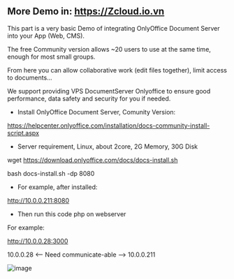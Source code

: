 More Demo in: https://Zcloud.io.vn
--------------------------------------------

This part is a very basic Demo of integrating OnlyOffice Document Server into your App (Web, CMS).

The free Community version allows ~20 users to use at the same time, enough for most small groups.

From here you can allow collaborative work (edit files together), limit access to documents...

We support providing VPS DocumentServer Onlyoffice to ensure good performance, data safety and security for you if needed.


- Install OnlyOffice Document Server, Comunity Version:
   
https://helpcenter.onlyoffice.com/installation/docs-community-install-script.aspx

- Server requirement, Linux, about 2core, 2G Memory, 30G Disk

wget https://download.onlyoffice.com/docs/docs-install.sh

bash docs-install.sh -dp 8080

- For example, after installed:
   
http://10.0.0.211:8080

- Then run this code php on webserver
   
For example:

http://10.0.0.28:3000

10.0.0.28 <-- Need communicate-able --> 10.0.0.211

![image](https://github.com/user-attachments/assets/c726c34c-5040-439d-9c46-971d3f65345c)

